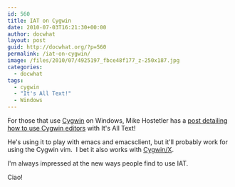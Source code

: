 ```yaml
---
id: 560
title: IAT on Cygwin
date: 2010-07-03T16:21:30+00:00
author: docwhat
layout: post
guid: http://docwhat.org/?p=560
permalink: /iat-on-cygwin/
image: /files/2010/07/4925197_fbce48f177_z-250x187.jpg
categories:
  - docwhat
tags:
  - cygwin
  - "It's All Text!"
  - Windows
---
```

For those that use [Cygwin](http://www.cygwin.com/ "Cygwin") on Windows, Mike Hostetler has a [post detailing how to use Cygwin editors](http://mike.hostetlerhome.com/2010/03/04/getting-its-all-text-to-play-with-cygwin/ "Getting It's All Text to play with Cygwin") with It's All Text!

<!--more-->

He's using it to play with emacs and emacsclient, but it'll probably work for using the Cygwin vim.  I bet it also works with [Cygwin/X](http://x.cygwin.com/ "Cygwin/X").

I'm always impressed at the new ways people find to use IAT.

Ciao!
